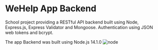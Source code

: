 # WeHelp App Backend
School project providing a RESTful API backend built using Node, Express.js, Express Validator and Mongoose.
Authentication using JSON web tokens and bcrypt.

The app Backend was built using Node.js 14.1.0    ![node](https://user-images.githubusercontent.com/42303378/83245519-20c7e800-a1a1-11ea-8922-44b4949e37d5.png)
